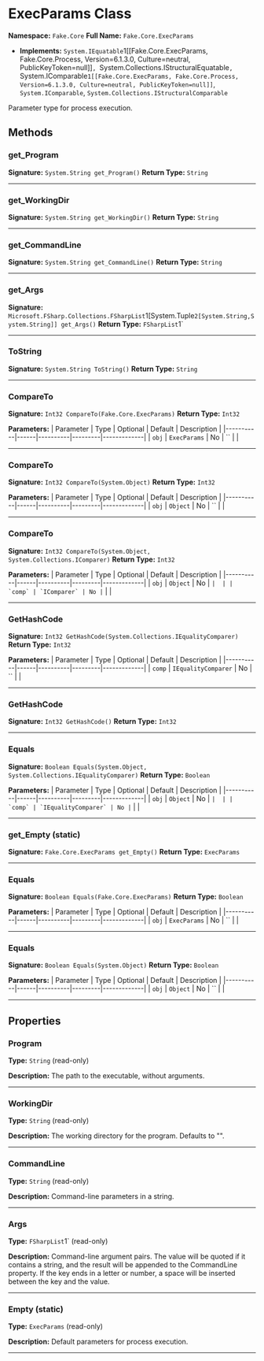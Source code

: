 # ExecParams Class

**Namespace:** `Fake.Core`
**Full Name:** `Fake.Core.ExecParams`
- **Implements:** `System.IEquatable`1[[Fake.Core.ExecParams, Fake.Core.Process, Version=6.1.3.0, Culture=neutral, PublicKeyToken=null]]`, `System.Collections.IStructuralEquatable`, `System.IComparable`1[[Fake.Core.ExecParams, Fake.Core.Process, Version=6.1.3.0, Culture=neutral, PublicKeyToken=null]]`, `System.IComparable`, `System.Collections.IStructuralComparable`

Parameter type for process execution.

## Methods

### get_Program

**Signature:** `System.String get_Program()`
**Return Type:** `String`

---

### get_WorkingDir

**Signature:** `System.String get_WorkingDir()`
**Return Type:** `String`

---

### get_CommandLine

**Signature:** `System.String get_CommandLine()`
**Return Type:** `String`

---

### get_Args

**Signature:** `Microsoft.FSharp.Collections.FSharpList`1[System.Tuple`2[System.String,System.String]] get_Args()`
**Return Type:** `FSharpList`1`

---

### ToString

**Signature:** `System.String ToString()`
**Return Type:** `String`

---

### CompareTo

**Signature:** `Int32 CompareTo(Fake.Core.ExecParams)`
**Return Type:** `Int32`

**Parameters:**
| Parameter | Type | Optional | Default | Description |
|-----------|------|----------|---------|-------------|
| `obj` | `ExecParams` | No | `` |  |

---

### CompareTo

**Signature:** `Int32 CompareTo(System.Object)`
**Return Type:** `Int32`

**Parameters:**
| Parameter | Type | Optional | Default | Description |
|-----------|------|----------|---------|-------------|
| `obj` | `Object` | No | `` |  |

---

### CompareTo

**Signature:** `Int32 CompareTo(System.Object, System.Collections.IComparer)`
**Return Type:** `Int32`

**Parameters:**
| Parameter | Type | Optional | Default | Description |
|-----------|------|----------|---------|-------------|
| `obj` | `Object` | No | `` |  |
| `comp` | `IComparer` | No | `` |  |

---

### GetHashCode

**Signature:** `Int32 GetHashCode(System.Collections.IEqualityComparer)`
**Return Type:** `Int32`

**Parameters:**
| Parameter | Type | Optional | Default | Description |
|-----------|------|----------|---------|-------------|
| `comp` | `IEqualityComparer` | No | `` |  |

---

### GetHashCode

**Signature:** `Int32 GetHashCode()`
**Return Type:** `Int32`

---

### Equals

**Signature:** `Boolean Equals(System.Object, System.Collections.IEqualityComparer)`
**Return Type:** `Boolean`

**Parameters:**
| Parameter | Type | Optional | Default | Description |
|-----------|------|----------|---------|-------------|
| `obj` | `Object` | No | `` |  |
| `comp` | `IEqualityComparer` | No | `` |  |

---

### get_Empty (static)

**Signature:** `Fake.Core.ExecParams get_Empty()`
**Return Type:** `ExecParams`

---

### Equals

**Signature:** `Boolean Equals(Fake.Core.ExecParams)`
**Return Type:** `Boolean`

**Parameters:**
| Parameter | Type | Optional | Default | Description |
|-----------|------|----------|---------|-------------|
| `obj` | `ExecParams` | No | `` |  |

---

### Equals

**Signature:** `Boolean Equals(System.Object)`
**Return Type:** `Boolean`

**Parameters:**
| Parameter | Type | Optional | Default | Description |
|-----------|------|----------|---------|-------------|
| `obj` | `Object` | No | `` |  |

---

## Properties

### Program

**Type:** `String` (read-only)

**Description:** The path to the executable, without arguments.

---

### WorkingDir

**Type:** `String` (read-only)

**Description:** The working directory for the program. Defaults to "".

---

### CommandLine

**Type:** `String` (read-only)

**Description:** Command-line parameters in a string.

---

### Args

**Type:** `FSharpList`1` (read-only)

**Description:** Command-line argument pairs. The value will be quoted if it contains
 a string, and the result will be appended to the CommandLine property.
 If the key ends in a letter or number, a space will be inserted between
 the key and the value.

---

### Empty (static)

**Type:** `ExecParams` (read-only)

**Description:** Default parameters for process execution.

---